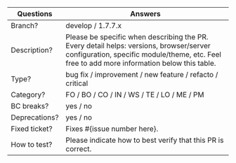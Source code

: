 <!-----------------------------------------------------------------------------
Thank you for contributing to the PrestaShop project! 

Please take the time to edit the "Answers" rows below with the necessary information.

Check out our contribution guidelines to find out how to complete it:
https://devdocs.prestashop.com/1.7/contribute/contribution-guidelines/#pull-requests
------------------------------------------------------------------------------>

| Questions     | Answers
| ------------- | -------------------------------------------------------
| Branch?       | develop / 1.7.7.x
| Description?  | Please be specific when describing the PR. <br> Every detail helps: versions, browser/server configuration, specific module/theme, etc. Feel free to add more information below this table.
| Type?         | bug fix / improvement / new feature / refacto / critical
| Category?     | FO / BO / CO / IN / WS / TE / LO / ME / PM
| BC breaks?    | yes / no
| Deprecations? | yes / no
| Fixed ticket? | Fixes #{issue number here}.
| How to test?  | Please indicate how to best verify that this PR is correct.

<!-- Click the form's "Preview" button to make sure the table is functional in GitHub. Thank you! -->
